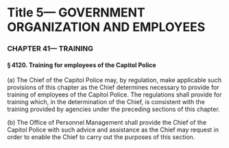 
# Title 5— GOVERNMENT ORGANIZATION AND EMPLOYEES
### CHAPTER 41— TRAINING
#### § 4120. Training for employees of the Capitol Police

(a) The Chief of the Capitol Police may, by regulation, make applicable such provisions of this chapter as the Chief determines necessary to provide for training of employees of the Capitol Police. The regulations shall provide for training which, in the determination of the Chief, is consistent with the training provided by agencies under the preceding sections of this chapter.

(b) The Office of Personnel Management shall provide the Chief of the Capitol Police with such advice and assistance as the Chief may request in order to enable the Chief to carry out the purposes of this section.
